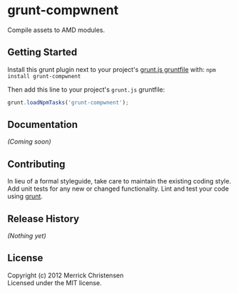 # grunt-compwnent

Compile assets to AMD modules.

## Getting Started
Install this grunt plugin next to your project's [grunt.js gruntfile][getting_started] with: `npm install grunt-compwnent`

Then add this line to your project's `grunt.js` gruntfile:

```javascript
grunt.loadNpmTasks('grunt-compwnent');
```

[grunt]: http://gruntjs.com/
[getting_started]: https://github.com/gruntjs/grunt/blob/master/docs/getting_started.md

## Documentation
_(Coming soon)_

## Contributing
In lieu of a formal styleguide, take care to maintain the existing coding style. Add unit tests for any new or changed functionality. Lint and test your code using [grunt][grunt].

## Release History
_(Nothing yet)_

## License
Copyright (c) 2012 Merrick Christensen  
Licensed under the MIT license.

